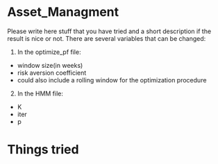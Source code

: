 # Asset_Managment

Please write here stuff that you have tried and a short description if the result is nice or not.
There are several variables that can be changed:
1. In the optimize_pf file:
- window size(in weeks)
- risk aversion coefficient
- could also include a rolling window for the optimization procedure
2. In the HMM file:
- K
- iter
- p



# Things tried
